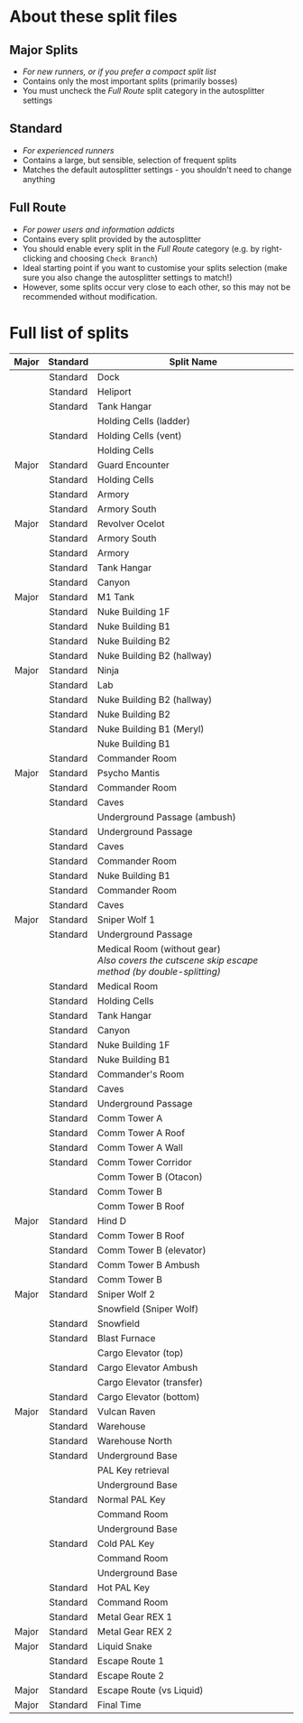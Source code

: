 # About these split files

## Major Splits
* *For new runners, or if you prefer a compact split list*
* Contains only the most important splits (primarily bosses)
* You must uncheck the *Full Route* split category in the autosplitter settings

## Standard
* *For experienced runners*
* Contains a large, but sensible, selection of frequent splits
* Matches the default autosplitter settings - you shouldn't need to change anything

## Full Route
* *For power users and information addicts*
* Contains every split provided by the autosplitter
* You should enable every split in the *Full Route* category (e.g. by right-clicking and choosing `Check Branch`)
* Ideal starting point if you want to customise your splits selection (make sure you also change the autosplitter settings to match!)
* However, some splits occur very close to each other, so this may not be recommended without modification.


# Full list of splits

| Major | Standard | Split Name                   |
|:-----:|:--------:|------------------------------|
|       | Standard | Dock                         |
|       | Standard | Heliport                     |
|       | Standard | Tank Hangar                  |
|       |          | Holding Cells (ladder)       |
|       | Standard | Holding Cells (vent)         |
|       |          | Holding Cells                |
| Major | Standard | Guard Encounter              |
|       | Standard | Holding Cells                |
|       | Standard | Armory                       |
|       | Standard | Armory South                 |
| Major | Standard | Revolver Ocelot              |
|       | Standard | Armory South                 |
|       | Standard | Armory                       |
|       | Standard | Tank Hangar                  |
|       | Standard | Canyon                       |
| Major | Standard | M1 Tank                      |
|       | Standard | Nuke Building 1F             |
|       | Standard | Nuke Building B1             |
|       | Standard | Nuke Building B2             |
|       | Standard | Nuke Building B2 (hallway)   |
| Major | Standard | Ninja                        |
|       | Standard | Lab                          |
|       | Standard | Nuke Building B2 (hallway)   |
|       | Standard | Nuke Building B2             |
|       | Standard | Nuke Building B1 (Meryl)     |
|       |          | Nuke Building B1             |
|       | Standard | Commander Room               |
| Major | Standard | Psycho Mantis                |
|       | Standard | Commander Room               |
|       | Standard | Caves                        |
|       |          | Underground Passage (ambush) |
|       | Standard | Underground Passage          |
|       | Standard | Caves                        |
|       | Standard | Commander Room               |
|       | Standard | Nuke Building B1             |
|       | Standard | Commander Room               |
|       | Standard | Caves                        |
| Major | Standard | Sniper Wolf 1                |
|       | Standard | Underground Passage          |
|       |          | Medical Room (without gear)<br>*Also covers the cutscene skip escape method (by double-splitting)* |
|       | Standard | Medical Room                 |
|       | Standard | Holding Cells                |
|       | Standard | Tank Hangar                  |
|       | Standard | Canyon                       |
|       | Standard | Nuke Building 1F             |
|       | Standard | Nuke Building B1             |
|       | Standard | Commander's Room             |
|       | Standard | Caves                        |
|       | Standard | Underground Passage          |
|       | Standard | Comm Tower A                 |
|       | Standard | Comm Tower A Roof            |
|       | Standard | Comm Tower A Wall            |
|       | Standard | Comm Tower Corridor          |
|       |          | Comm Tower B (Otacon)        |
|       | Standard | Comm Tower B                 |
|       |          | Comm Tower B Roof            |
| Major | Standard | Hind D                       |
|       | Standard | Comm Tower B Roof            |
|       | Standard | Comm Tower B (elevator)      |
|       | Standard | Comm Tower B Ambush          |
|       | Standard | Comm Tower B                 |
| Major | Standard | Sniper Wolf 2                |
|       |          | Snowfield (Sniper Wolf)      |
|       | Standard | Snowfield                    |
|       | Standard | Blast Furnace                |
|       |          | Cargo Elevator (top)         |
|       | Standard | Cargo Elevator Ambush        |
|       |          | Cargo Elevator (transfer)    |
|       | Standard | Cargo Elevator (bottom)      |
| Major | Standard | Vulcan Raven                 |
|       | Standard | Warehouse                    |
|       | Standard | Warehouse North              |
|       | Standard | Underground Base             |
|       |          | PAL Key retrieval            |
|       |          | Underground Base             |
|       | Standard | Normal PAL Key               |
|       |          | Command Room                 |
|       |          | Underground Base             |
|       | Standard | Cold PAL Key                 |
|       |          | Command Room                 |
|       |          | Underground Base             |
|       | Standard | Hot PAL Key                  |
|       | Standard | Command Room                 |
|       | Standard | Metal Gear REX 1             |
| Major | Standard | Metal Gear REX 2             |
| Major | Standard | Liquid Snake                 |
|       | Standard | Escape Route 1               |
|       | Standard | Escape Route 2               |
| Major | Standard | Escape Route (vs Liquid)     |
| Major | Standard | Final Time                   |
